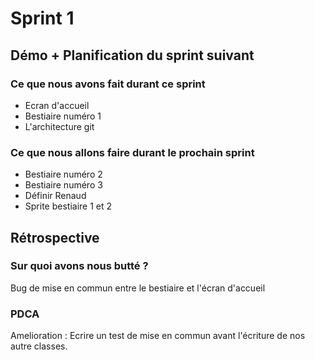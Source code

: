 # Sprint 1

## Démo + Planification du sprint suivant

### Ce que nous avons fait durant ce sprint
- Ecran d'accueil
- Bestiaire numéro 1
- L'architecture git

### Ce que nous allons faire durant le prochain sprint
- Bestiaire numéro 2
- Bestiaire numéro 3
- Définir Renaud 
- Sprite bestiaire 1 et 2

## Rétrospective

### Sur quoi avons nous butté ?
Bug de mise en commun entre le bestiaire et l'écran d'accueil

### PDCA
Amelioration : Ecrire un test de mise en commun avant l'écriture de nos autre classes.
